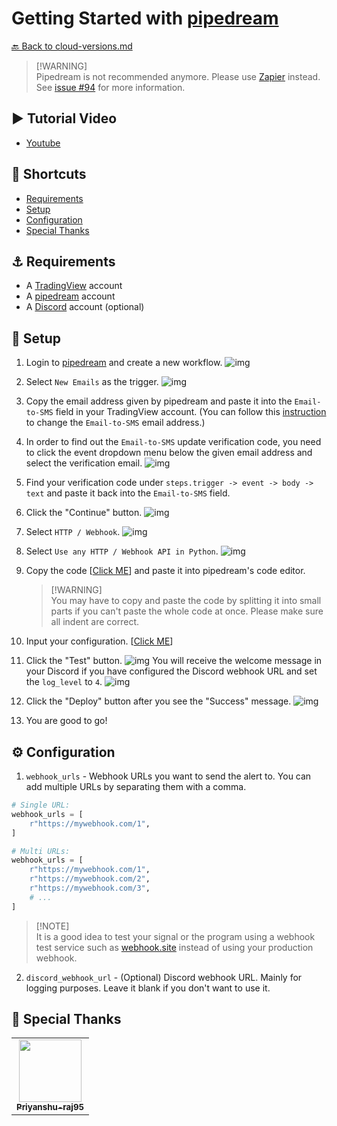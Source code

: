 # Getting Started with [pipedream]((https://pipedream.com/))

[🔙 Back to cloud-versions.md](/docs/cloud-versions/cloud-versions.md)

> [!WARNING]\
> Pipedream is not recommended anymore. Please use [Zapier](zapier/zapier.md) instead. See [issue #94](https://github.com/soranoo/TradingView-Free-Webhook-Alerts/issues/94) for more information.

## ▶️ Tutorial Video
- [Youtube](https://youtu.be/kTEcJhz0M98)

<a name="shortcuts"></a>
## 🌻 Shortcuts
- [Requirements](#requirements)
- [Setup](#setup)
- [Configuration](#configuration)
- [Special Thanks](#special-thanks)

<a name="requirements"></a>
## ⚓ Requirements
* A [TradingView](https://www.tradingview.com/) account
* A [pipedream](https://pipedream.com/) account
* A [Discord](https://discord.com/) account (optional)

<a name="setup"></a>
## 👣 Setup
1. Login to [pipedream](https://pipedream.com/) and create a new workflow.
![img](imgs/setup_step_img_01.png)
2. Select `New Emails` as the trigger.
![img](imgs/setup_step_img_02.png)
3. Copy the email address given by pipedream and paste it into the `Email-to-SMS` field in your TradingView account. (You can follow this [instruction](https://www.tradingview.com/support/solutions/43000474398-how-to-change-the-email-to-sms-address-used-for-alert-notifications/) to change the `Email-to-SMS` email address.)
4. In order to find out the `Email-to-SMS` update verification code, you need to click the event dropdown menu below the given email address and select the verification email.
![img](imgs/setup_step_img_03.png)
5. Find your verification code under `steps.trigger -> event -> body -> text` and paste it back into the `Email-to-SMS` field.
6. Click the "Continue" button.
![img](imgs/setup_step_img_04.png)
7. Select `HTTP / Webhook`.
![img](imgs/setup_step_img_05.png)
8. Select `Use any HTTP / Webhook API in Python`.
![img](imgs/setup_step_img_06.png)
9. Copy the code [[Click ME](/cloud-versions/pipedream.py)] and paste it into pipedream's code editor.

    > [!WARNING]\
    > You may have to copy and paste the code by splitting it into small parts if you can't paste the whole code at once. Please make sure all indent are correct.

10. Input your configuration. [[Click ME](#configuration)]

11. Click the "Test" button.
![img](imgs/setup_step_img_07.png)
You will receive the welcome message in your Discord if you have configured the Discord webhook URL and set the `log_level` to `4`.
![img](imgs/setup_step_img_08.png)

12. Click the "Deploy" button after you see the "Success" message.
![img](imgs/setup_step_img_09.png)

13. You are good to go!

<a name="configuration"></a>
## ⚙️ Configuration
1. `webhook_urls` - Webhook URLs you want to send the alert to. You can add multiple URLs by separating them with a comma.
```python
# Single URL:
webhook_urls = [
    r"https://mywebhook.com/1",
]

# Multi URLs:
webhook_urls = [
    r"https://mywebhook.com/1",
    r"https://mywebhook.com/2",
    r"https://mywebhook.com/3",
    # ...
]
```
> [!NOTE]\
> It is a good idea to test your signal or the program using a webhook test service such as [webhook.site](https://webhook.site/) instead of using your production webhook.
2. `discord_webhook_url` - (Optional) Discord webhook URL. Mainly for logging purposes. Leave it blank if you don't want to use it.

<a name="special-thanks"></a>
## 💖 Special Thanks
<table>
  <tr>
  <td align="center">
    <a href="https://github.com/Priyanshu-raj95">
      <img src="https://avatars.githubusercontent.com/u/102779989?v=4" width="100" alt=""/>
      <br><sub><b>Priyanshu-raj95</b></sub>
    </a>
  </td>
  </tr>
</table>